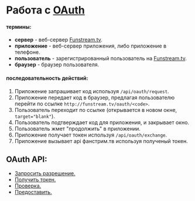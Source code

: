 Работа с [OAuth](http://oauth.net/)
==================

#### термины:
  - **сервер** - веб-сервер [Funstream.tv](http://funstream.tv/).
  - **приложение** - веб-сервер приложения, либо приложение в телефоне.
  - **пользователь** - зарегистрированный пользователь на [Funstream.tv](http://funstream.tv/).
  - **браузер** - браузер пользователя.

#### последовательность действий:
1. Приложение запрашивает код используя ```/api/oauth/request```.
2. Приложение передает код в браузер, предлагая пользователю 
    перейти по ссылке ```http://funstream.tv/oauth/<code>```.
3. Пользователь переходит по ссылке (открывается в новом окне, `target="blank"`).
4. Пользователь подтверждает код для приложения, и закрывает окно.
5. Пользователь жмет "продолжить" в приложении.
6. Приложение получает токен используя ```/api/oauth/exchange```.
7. Приложение вызывает api фанстрим.тв используя полученый токен.

OAuth API:
------------------
  - [Запросить разрешение.](request/README.md#Запросить-разрешение)
  - [Получить токен.](exchange/README.md#Получить-токен)
  - [Проверка.](check/README.md#Проверка)
  - [Предоставить.](grant/README.md#Предоставить)
